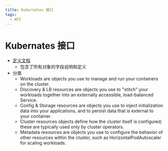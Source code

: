 ```yaml
---
title: Kubernates 接口
tags:
  - API
---
```


# Kubernates 接口

- [定义文档](https://kubernetes.io/docs/reference/generated/kubernetes-api/v1.27/)
  - 包含了所有对象的字段说明和定义
- 分类
  - Workloads are objects you use to manage and run your containers on the cluster.
  - Discovery & LB resources are objects you use to "stitch" your workloads together into an externally accessible, load-balanced Service.
  - Config & Storage resources are objects you use to inject initialization data into your applications, and to persist data that is external to your container.
  - Cluster resources objects define how the cluster itself is configured; these are typically used only by cluster operators.
  - Metadata resources are objects you use to configure the behavior of other resources within the cluster, such as HorizontalPodAutoscaler for scaling workloads.

